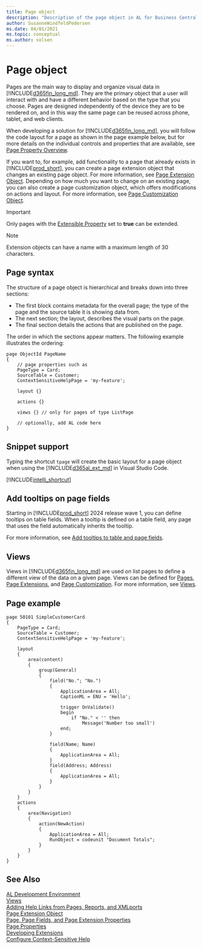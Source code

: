 ```yaml
---
title: Page object
description: "Description of the page object in AL for Business Central."
author: SusanneWindfeldPedersen
ms.date: 04/01/2021
ms.topic: conceptual
ms.author: solsen
---
```


# Page object

Pages are the main way to display and organize visual data in [!INCLUDE[d365fin_long_md](includes/d365fin_long_md.md)]. They are the primary object that a user will interact with and have a different behavior based on the type that you choose. Pages are designed independently of the device they are to be rendered on, and in this way the same page can be reused across phone, tablet, and web clients. 

When developing a solution for [!INCLUDE[d365fin_long_md](includes/d365fin_long_md.md)], you will follow the code layout for a page as shown in the page example below, but for more details on the individual controls and properties that are available, see [Page Property Overview](properties/devenv-page-property-overview.md).

If you want to, for example, add functionality to a page that already exists in [!INCLUDE[prod_short](includes/prod_short.md)], you can create a page extension object that changes an existing page object. For more information, see [Page Extension Object](devenv-page-ext-object.md). Depending on how much you want to change on an existing page, you can also create a page customization object, which offers modifications on actions and layout. For more information, see [Page Customization Object](devenv-page-customization-object.md).

> [!IMPORTANT]  
> Only pages with the [Extensible Property](properties/devenv-extensible-property.md) set to **true** can be extended.

> [!NOTE]  
> Extension objects can have a name with a maximum length of 30 characters.

## Page syntax

The structure of a page object is hierarchical and breaks down into three sections:
- The first block contains metadata for the overall page; the type of the page and the source table it is showing data from. 
- The next section; the layout, describes the visual parts on the page. 
- The final section details the actions that are published on the page.

The order in which the sections appear matters. The following example illustrates the ordering:

```AL
page ObjectId PageName
{
    // page properties such as 
    PageType = Card;
    SourceTable = Customer;
    ContextSensitiveHelpPage = 'my-feature';

    layout {}

    actions {}

    views {} // only for pages of type ListPage

    // optionally, add AL code here
}
```

## Snippet support

Typing the shortcut `tpage` will create the basic layout for a page object when using the [!INCLUDE[d365al_ext_md](../includes/d365al_ext_md.md)] in Visual Studio Code.


[!INCLUDE[intelli_shortcut](includes/intelli_shortcut.md)]


## Add tooltips on page fields

Starting in [!INCLUDE[prod_short](includes/prod_short.md)] 2024 release wave 1, you can define tooltips on table fields. When a tooltip is defined on a table field, any page that uses the field automatically inherits the tooltip. 

For more information, see [Add tooltips to table and page fields](devenv-adding-tooltips.md).


## Views

Views in [!INCLUDE[d365fin_long_md](includes/d365fin_long_md.md)] are used on list pages to define a different view of the data on a given page. Views can be defined for [Pages](devenv-page-object.md), [Page Extensions](devenv-page-ext-object.md), and [Page Customization](devenv-page-customization-object.md). For more information, see [Views](devenv-views.md).


## Page example

```AL
page 50101 SimpleCustomerCard
{
    PageType = Card;
    SourceTable = Customer;
    ContextSensitiveHelpPage = 'my-feature';

    layout
    {
        area(content)
        {
            group(General)
            {
                field("No."; "No.")
                {
                    ApplicationArea = All;
                    CaptionML = ENU = 'Hello';

                    trigger OnValidate()
                    begin
                        if "No." < '' then
                            Message('Number too small')
                    end;
                }

                field(Name; Name)
                {
                    ApplicationArea = All;
                }
                field(Address; Address)
                {
                    ApplicationArea = All;
                }
            }
        }
    }
    actions
    {
        area(Navigation)
        {
            action(NewAction)
            {
                ApplicationArea = All;
                RunObject = codeunit "Document Totals";
            }
        }
    }
}
```

## See Also

[AL Development Environment](devenv-reference-overview.md)  
[Views](devenv-views.md)  
[Adding Help Links from Pages, Reports, and XMLports](devenv-adding-help-links-from-pages-tables-xmlports.md)  
[Page Extension Object](devenv-page-ext-object.md)  
[Page, Page Fields, and Page Extension Properties](properties/devenv-page-property-overview.md)  
[Page Properties](./properties/devenv-properties.md)  
[Developing Extensions](devenv-dev-overview.md)  
[Configure Context-Sensitive Help](../help/context-sensitive-help.md)